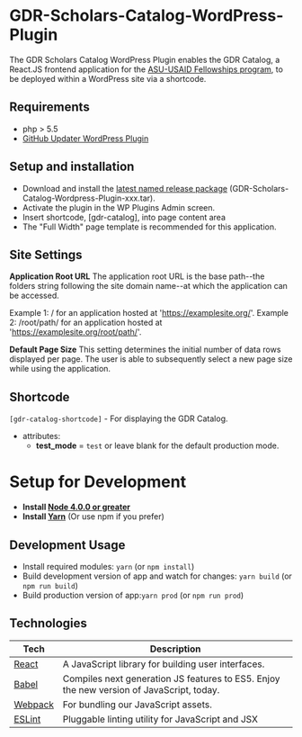 # GDR-Scholars-Catalog-WordPress-Plugin

The GDR Scholars Catalog WordPress Plugin enables the GDR Catalog, a React.JS frontend application for the [ASU-USAID Fellowships program](https://schoolofsustainability.asu.edu/degrees-and-programs/graduate-degrees-programs/usaid-ri-fellowships/), to be deployed within a WordPress site via a shortcode.

## Requirements
* php > 5.5
* [GitHub Updater WordPress Plugin](https://github.com/afragen/github-updater)


## Setup and installation
* Download and install the [latest named release package](https://github.com/gios-asu/GDR-Scholars-Catalog-Wordpress-Plugin/releases/latest) (GDR-Scholars-Catalog-Wordpress-Plugin-xxx.tar).
* Activate the plugin in the WP Plugins Admin screen.
* Insert shortcode, [gdr-catalog], into page content area
* The "Full Width" page template is recommended for this application.


## Site Settings

**Application Root URL** The application root URL is the base path--the folders string following the site domain name--at which the application can be accessed.

Example 1: / for an application hosted at 'https://examplesite.org/'.
Example 2: /root/path/ for an application hosted at 'https://examplesite.org/root/path/'.

**Default Page Size** This setting determines the initial number of data rows displayed per page. The user is able to subsequently select a new page size while using the application.


## Shortcode

`[gdr-catalog-shortcode]` - For displaying the GDR Catalog.
* attributes:
  * **test_mode** = `test` or leave blank for the default production mode.


# Setup for Development
* **Install [Node 4.0.0 or greater](https://nodejs.org)**
* **Install [Yarn](https://yarnpkg.com/en/docs/install)** (Or use npm if you prefer)

## Development Usage
* Install required modules: `yarn` (or `npm install`)
* Build development version of app and watch for changes: `yarn build` (or `npm run build`)
* Build production version of app:`yarn prod` (or `npm run prod`)


## Technologies
| **Tech** | **Description** |
|----------|-------|
|  [React](https://facebook.github.io/react/)  |   A JavaScript library for building user interfaces. |
|  [Babel](http://babeljs.io) |  Compiles next generation JS features to ES5. Enjoy the new version of JavaScript, today. |
| [Webpack](http://webpack.js.org) | For bundling our JavaScript assets. |
| [ESLint](http://eslint.org/)| Pluggable linting utility for JavaScript and JSX  |
